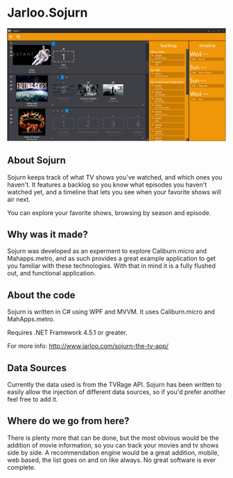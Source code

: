Jarloo.Sojurn
=============

![alt tag](/images/screenshot1.png)

About Sojurn
------------

Sojurn keeps track of what TV shows you've watched, and which ones you haven't. It features a backlog so you know what episodes you haven't watched yet, and a timeline that lets you see when your favorite shows will air next. 

You can explore your favorite shows, browsing by season and episode.

Why was it made?
----------------

Sojurn was developed as an experment to explore Caliburn.micro and Mahapps.metro, and as such provides a great example application to get you familiar with these technologies. With that in mind it is a fully flushed out, and functional application.


About the code
--------------

Sojurn is written in C# using WPF and MVVM. It uses Caliburn.micro and MahApps.metro.


Requires .NET Framework 4.5.1 or greater.

For more info:
http://www.jarloo.com/sojurn-the-tv-app/


Data Sources
------------

Currently the data used is from the TVRage API. Sojurn has been written to easily allow the injection of different data sources, so if you'd prefer another feel free to add it.

Where do we go from here?
-------------------------

There is plenty more that can be done, but the most obvious would be the addition of movie information, so you can track your movies and tv shows side by side. A recommendation engine would be a great addition, mobile, web based, the list goes on and on like always. No great software is ever complete.




